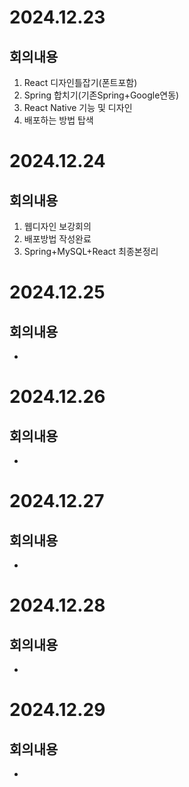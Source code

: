 # 2024.12.23
## 회의내용

1. React 디자인틀잡기(폰트포함)
2. Spring 합치기(기존Spring+Google연동)
3. React Native 기능 및 디자인
4. 배포하는 방법 탑색

# 2024.12.24
## 회의내용

1. 웹디자인 보강회의
2. 배포방법 작성완료
3. Spring+MySQL+React 최종본정리

# 2024.12.25
## 회의내용

-

# 2024.12.26
## 회의내용

-

# 2024.12.27
## 회의내용

-

# 2024.12.28
## 회의내용

-

# 2024.12.29
## 회의내용

-

